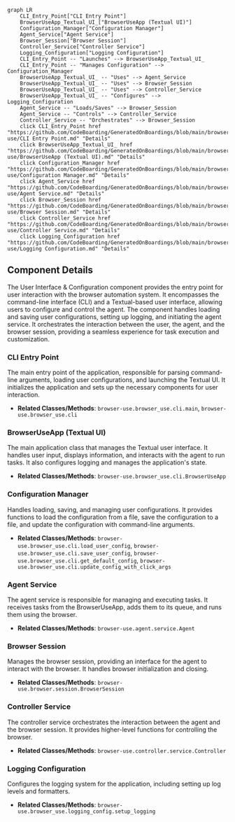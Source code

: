 ```mermaid
graph LR
    CLI_Entry_Point["CLI Entry Point"]
    BrowserUseApp_Textual_UI_["BrowserUseApp (Textual UI)"]
    Configuration_Manager["Configuration Manager"]
    Agent_Service["Agent Service"]
    Browser_Session["Browser Session"]
    Controller_Service["Controller Service"]
    Logging_Configuration["Logging Configuration"]
    CLI_Entry_Point -- "Launches" --> BrowserUseApp_Textual_UI_
    CLI_Entry_Point -- "Manages Configuration" --> Configuration_Manager
    BrowserUseApp_Textual_UI_ -- "Uses" --> Agent_Service
    BrowserUseApp_Textual_UI_ -- "Uses" --> Browser_Session
    BrowserUseApp_Textual_UI_ -- "Uses" --> Controller_Service
    BrowserUseApp_Textual_UI_ -- "Configures" --> Logging_Configuration
    Agent_Service -- "Loads/Saves" --> Browser_Session
    Agent_Service -- "Controls" --> Controller_Service
    Controller_Service -- "Orchestrates" --> Browser_Session
    click CLI_Entry_Point href "https://github.com/CodeBoarding/GeneratedOnBoardings/blob/main/browser-use/CLI Entry Point.md" "Details"
    click BrowserUseApp_Textual_UI_ href "https://github.com/CodeBoarding/GeneratedOnBoardings/blob/main/browser-use/BrowserUseApp (Textual UI).md" "Details"
    click Configuration_Manager href "https://github.com/CodeBoarding/GeneratedOnBoardings/blob/main/browser-use/Configuration Manager.md" "Details"
    click Agent_Service href "https://github.com/CodeBoarding/GeneratedOnBoardings/blob/main/browser-use/Agent Service.md" "Details"
    click Browser_Session href "https://github.com/CodeBoarding/GeneratedOnBoardings/blob/main/browser-use/Browser Session.md" "Details"
    click Controller_Service href "https://github.com/CodeBoarding/GeneratedOnBoardings/blob/main/browser-use/Controller Service.md" "Details"
    click Logging_Configuration href "https://github.com/CodeBoarding/GeneratedOnBoardings/blob/main/browser-use/Logging Configuration.md" "Details"
```

## Component Details

The User Interface & Configuration component provides the entry point for user interaction with the browser automation system. It encompasses the command-line interface (CLI) and a Textual-based user interface, allowing users to configure and control the agent. The component handles loading and saving user configurations, setting up logging, and initiating the agent service. It orchestrates the interaction between the user, the agent, and the browser session, providing a seamless experience for task execution and customization.

### CLI Entry Point
The main entry point of the application, responsible for parsing command-line arguments, loading user configurations, and launching the Textual UI. It initializes the application and sets up the necessary components for user interaction.
- **Related Classes/Methods**: `browser-use.browser_use.cli.main`, `browser-use.browser_use.cli`

### BrowserUseApp (Textual UI)
The main application class that manages the Textual user interface. It handles user input, displays information, and interacts with the agent to run tasks. It also configures logging and manages the application's state.
- **Related Classes/Methods**: `browser-use.browser_use.cli.BrowserUseApp`

### Configuration Manager
Handles loading, saving, and managing user configurations. It provides functions to load the configuration from a file, save the configuration to a file, and update the configuration with command-line arguments.
- **Related Classes/Methods**: `browser-use.browser_use.cli.load_user_config`, `browser-use.browser_use.cli.save_user_config`, `browser-use.browser_use.cli.get_default_config`, `browser-use.browser_use.cli.update_config_with_click_args`

### Agent Service
The agent service is responsible for managing and executing tasks. It receives tasks from the BrowserUseApp, adds them to its queue, and runs them using the browser.
- **Related Classes/Methods**: `browser-use.agent.service.Agent`

### Browser Session
Manages the browser session, providing an interface for the agent to interact with the browser. It handles browser initialization and closing.
- **Related Classes/Methods**: `browser-use.browser.session.BrowserSession`

### Controller Service
The controller service orchestrates the interaction between the agent and the browser session. It provides higher-level functions for controlling the browser.
- **Related Classes/Methods**: `browser-use.controller.service.Controller`

### Logging Configuration
Configures the logging system for the application, including setting up log levels and formatters.
- **Related Classes/Methods**: `browser-use.browser_use.logging_config.setup_logging`